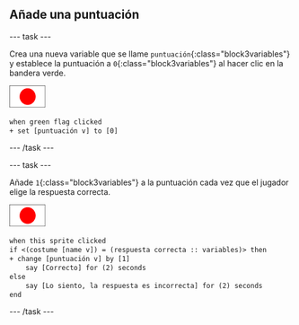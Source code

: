 ## Añade una puntuación

--- task ---

Crea una nueva variable que se llame `puntuación`{:class="block3variables"} y establece la puntuación a `0`{:class="block3variables"} al hacer clic en la bandera verde.

![Objeto bandera](images/flag-sprite.png)

```blocks3
when green flag clicked
+ set [puntuación v] to [0]
```

--- /task ---

--- task ---

Añade `1`{:class="block3variables"} a la puntuación cada vez que el jugador elige la respuesta correcta.

![Objeto bandera](images/flag-sprite.png)

```blocks3
when this sprite clicked
if <(costume [name v]) = (respuesta correcta :: variables)> then
+ change [puntuación v] by [1]
    say [Correcto] for (2) seconds
else
    say [Lo siento, la respuesta es incorrecta] for (2) seconds
end
```

--- /task ---